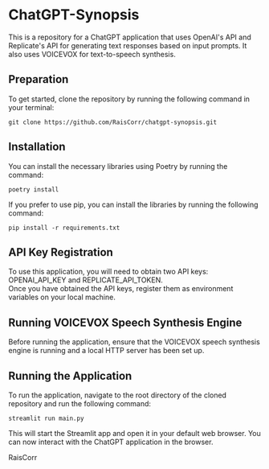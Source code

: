# ChatGPT-Synopsis
This is a repository for a ChatGPT application that uses OpenAI's API and Replicate's API for generating text responses based on input prompts. It also uses VOICEVOX for text-to-speech synthesis.

## Preparation
To get started, clone the repository by running the following command in your terminal:

```
git clone https://github.com/RaisCorr/chatgpt-synopsis.git
```

## Installation
You can install the necessary libraries using Poetry by running the command:

```
poetry install
```

If you prefer to use pip, you can install the libraries by running the following command:
```
pip install -r requirements.txt
```

## API Key Registration
To use this application, you will need to obtain two API keys: OPENAI_API_KEY and REPLICATE_API_TOKEN.  
Once you have obtained the API keys, register them as environment variables on your local machine.

## Running VOICEVOX Speech Synthesis Engine
Before running the application, ensure that the VOICEVOX speech synthesis engine is running and a local HTTP server has been set up.

## Running the Application
To run the application, navigate to the root directory of the cloned repository and run the following command:
```
streamlit run main.py
```

This will start the Streamlit app and open it in your default web browser. You can now interact with the ChatGPT application in the browser.  


RaisCorr